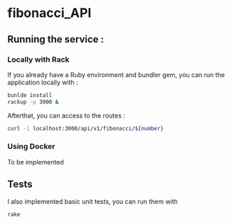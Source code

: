 # fibonacci_API

## Running the service :

### Locally with Rack

If you already have a Ruby environment and bundler gem, you can run the application locally with :

``` bash
bunlde install
rackup -p 3000 &
```

Afterthat, you can access to the routes :
``` bash
curl -i localhost:3000/api/v1/fibonacci/${number}
```

### Using Docker

To be implemented

## Tests

I also implemented basic unit tests, you can run them with
```bash
rake
```
